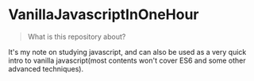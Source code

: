 # VanillaJavascriptInOneHour

> What is this repository about? 

It's my note on studying javascript, and can also be used as a very quick intro to vanilla javascript(most contents won't cover ES6 and some other advanced techniques).


